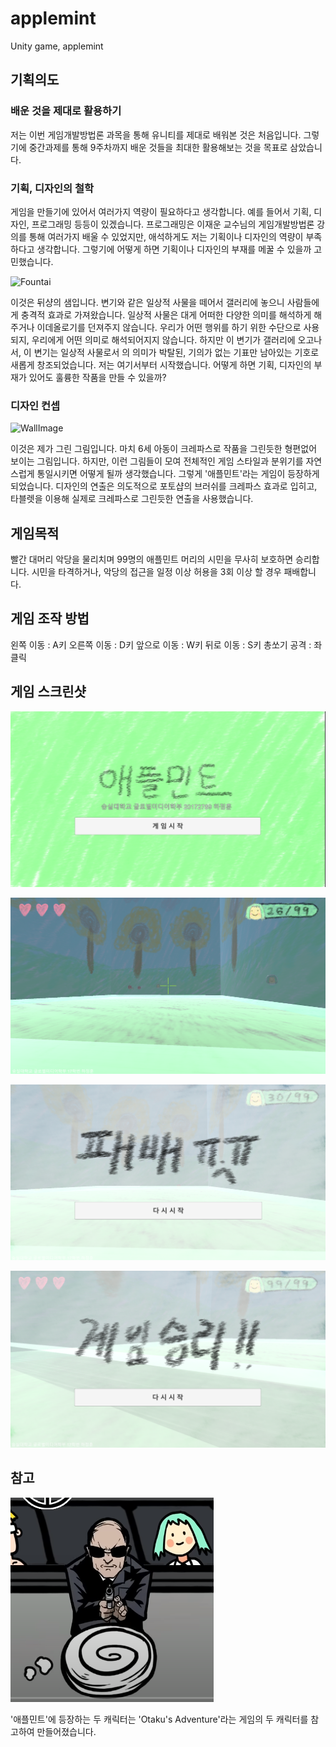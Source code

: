 # applemint

Unity game, applemint

## 기획의도

### 배운 것을 제대로 활용하기

저는 이번 게임개발방법론 과목을 통해 유니티를 제대로 배워본 것은 처음입니다. 그렇기에 중간과제를 통해 9주차까지 배운 것들을 최대한 활용해보는 것을 목표로 삼았습니다.

### 기획, 디자인의 철학

게임을 만들기에 있어서 여러가지 역량이 필요하다고 생각합니다. 예를 들어서 기획, 디자인, 프로그래밍 등등이 있겠습니다. 프로그래밍은 이재운 교수님의 게임개발방법론 강의를 통해 여러가지 배울 수 있었지만, 애석하게도 저는 기획이나 디자인의 역량이 부족하다고 생각합니다. 그렇기에 어떻게 하면 기획이나 디자인의 부재를 메꿀 수 있을까 고민했습니다.

![Fountai](./resources/Fountain)

이것은 뒤샹의 샘입니다. 변기와 같은 일상적 사물을 떼어서 갤러리에 놓으니 사람들에게 충격적 효과로 가져왔습니다. 일상적 사물은 대게 어떠한 다양한 의미를 해석하게 해주거나 이데올로기를 던져주지 않습니다. 우리가 어떤 행위를 하기 위한 수단으로 사용되지, 우리에게 어떤 의미로 해석되어지지 않습니다. 하지만 이 변기가 갤러리에 오고나서, 이 변기는 일상적 사물로서 의 의미가 박탈된, 기의가 없는 기표만 남아있는 기호로 새롭게 창조되었습니다. 저는 여기서부터 시작했습니다. 어떻게 하면 기획, 디자인의 부재가 있어도 훌륭한 작품을 만들 수 있을까?

### 디자인 컨셉

![WallImage](./resources/WallImage.png)

이것은 제가 그린 그림입니다. 마치 6세 아동이 크레파스로 작품을 그린듯한 형편없어 보이는 그림입니다. 하지만, 이런 그림들이 모여 전체적인 게임 스타일과 분위기를 자연스럽게 통일시키면 어떻게 될까 생각했습니다. 그렇게 '애플민트'라는 게임이 등장하게 되었습니다.
디자인의 연출은 의도적으로 포토샵의 브러쉬를 크레파스 효과로 입히고, 타블렛을 이용해 실제로 크레파스로 그린듯한 연출을 사용했습니다.

## 게임목적

빨간 대머리 악당을 물리치며 99명의 애플민트 머리의 시민을 무사히 보호하면 승리합니다. 시민을 타격하거나, 악당의 접근을 일정 이상 허용을 3회 이상 할 경우 패배합니다.

## 게임 조작 방법

왼쪽 이동 : A키
오른쪽 이동 : D키
앞으로 이동 : W키
뒤로 이동 : S키
총쏘기 공격 : 좌클릭

## 게임 스크린샷

![Intro](./resources/Intro.PNG)

![Playing](./resources/Playing.png)

![Lose](./resources/Lose.png)

![Win](./resources/Win.png)

## 참고

![OtakuAdventure](./resources/OtakuAdventure.PNG)

'애플민트'에 등장하는 두 캐릭터는 'Otaku's Adventure'라는 게임의 두 캐릭터를 참고하여 만들어졌습니다.
